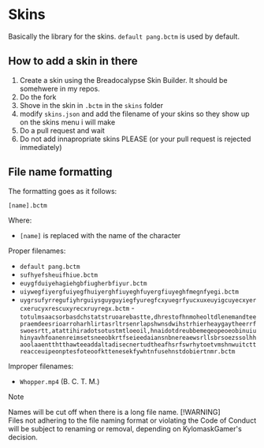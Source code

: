 # Skins
Basically the library for the skins. `default pang.bctm` is used by default.

## How to add a skin in there
1. Create a skin using the Breadocalypse Skin Builder. It should be somehwere in my repos.
2. Do the fork
3. Shove in the skin in `.bctm` in the `skins` folder
4. modify `skins.json` and add the filename of your skins so they show up on the skins menu i will make
5. Do a pull request and wait
6. Do not add innapropriate skins PLEASE (or your pull request is rejected immediately)

## File name formatting
The formatting goes as it follows:
```
[name].bctm
```
Where: 
- `[name]` is replaced with the name of the character

Proper filenames:
- `default pang.bctm`
- `sufhyefsheuifhiue.bctm`
- `euygfduiyehagiehgbfiugherbfiyur.bctm`
- `uiywegfiyergfuiyegfhuiyerghfiuyeghfuyergfiuyeghfmegnfyegi.bctm`
- `uygrsufyrregufiyhrguiysguyguyiegfyuregfcxyuegrfyucxuxeuyigcuyecxyercxerucyxrescuxyrecxruyregx.bctm`
-`totulmsaacsorbasdchstatstruoarebastte,dhrestofhnmoheoltdlenemandteepraemdeesrioarroharhlirtasrltrsenrlapshwnsdwihstrhierheaygaytheerrfswoesrtt,atattihiradotsotustmtloeoil,hnaidotdreubbemeqeopeoeobinuiuhinyavhfoanenreimsetsneeobkrtfseieedaiansnbnereaewsrllsbrsoezssolhhaoolaaentthtthawteeaddaltadisecnertudtheafhsrfswrhytoetvmshnwuitcttreacceuipeonptesfoteoofkttenesekfywhtnfusehnstdobiertnmr.bctm`

Improper filenames:
- `Whopper.mp4` (B. C. T. M.)

> [!NOTE]
> Names will be cut off when there is a long file name.
> [!WARNING]  
> Files not adhering to the file naming format or violating the Code of Conduct will be subject to renaming or removal, depending on KylomaskGamer's decision.

